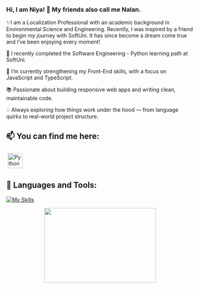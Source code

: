 ### Hi, I am Niya! 👋 My friends also call me Nalan.

✨I am a Localization Professional with an academic background in Environmental Science and Engineering. Recently, I was inspired by a friend to begin my journey with SoftUni. It has since become a dream come true and I’ve been enjoying every moment!

🔭 I recently completed the Software Engineering - Python learning path at SoftUni.

🌱 I’m currently strengthening my Front-End skills, with a focus on JavaScript and TypeScript.

📚 Passionate about building responsive web apps and writing clean, maintainable code.

💡 Always exploring how things work under the hood — from language quirks to real-world project structure.

## 📫 You can find me here: <p>

<link
  rel="stylesheet"
  href="https://cdn.jsdelivr.net/gh/dheereshagrwal/colored-icons@master/ci.min.css"
/>

 <a href="https://www.linkedin.com/in/niya-mateeva-yondzhju-phd/" target="_blank" rel="noopener noreferrer"> <img src="https://cdn.jsdelivr.net/npm/simple-icons@v3/icons/linkedin.svg" alt="Python" height="40" style="vertical-align:top; margin:4px"></a>
 
 ## 🧰 Languages and Tools:
[![My Skills](https://skillicons.dev/icons?i=py,js,react,postgres,regex,vscode,github,html,css,sass,ts)](https://skillicons.dev)
  
<p align="center">
  <img width="300" height="200" src="https://github-readme-stats.vercel.app/api/top-langs/?username=Polishko&theme=vision-friendly-dark">
</p>

